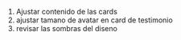 1. Ajustar contenido de las cards
2. ajustar tamano de avatar en card de testimonio
3. revisar las sombras del diseno